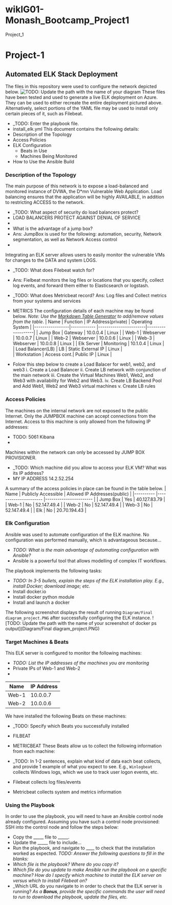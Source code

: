 # wiklG01-Monash_Bootcamp_Project1
Project_1
# Project-1
## Automated ELK Stack Deployment
The files in this repository were used to configure the network depicted below.
![TODO: Update the path with the name of your diagram](Images/diagram_filename.png)
These files have been tested and used to generate a live ELK deployment on Azure. They can be used to either recreate the entire deployment pictured above. Alternatively, select portions of the YAML file may be used to install only certain pieces of it, such as Filebeat.
  - _TODO: Enter the playbook file.
  - install_elk.yml
This document contains the following details:
- Description of the Topology
- Access Policies
- ELK Configuration
  - Beats in Use
  - Machines Being Monitored
- How to Use the Ansible Build
### Description of the Topology
The main purpose of this network is to expose a load-balanced and monitored instance of DVWA, the D*mn Vulnerable Web Application.
Load balancing ensures that the application will be highly AVAILABLE, in addition to restricting ACCESS to the network.
- _TODO: What aspect of security do load balancers protect?
- LOAD BALANCERS PROTECT AGAINST DENIAL OF SERVICE
-
-   What is the advantage of a jump box?
- Ans: JumpBox is used for the following: automation, security, Network segmentation, as well as Network Access control 
- 
Integrating an ELK server allows users to easily monitor the vulnerable VMs for changes to the DATA and system LOGS.
- _TODO: What does Filebeat watch for?
- Ans: Fielbeat monitors the log files or locations that you specify, collect log events, and forward them either to Elasticsearch or logstash.
- _TODO: What does Metricbeat record?
Ans: Log files and Collect metrics from your systems and services

- METRICS
The configuration details of each machine may be found below.
_Note: Use the [Markdown Table Generator](http://www.tablesgenerator.com/markdown_tables) to add/remove values from the table_.
|  Name       	  |  Function  	|  IP Address(private) 	|  Operating System |
|-----------------|------------	|-----------------------|-------------------|
| Jump Box   	      | Gateway    	| 10.0.0.4    	      | Linux           |
| Web-1      	      | Webserver  	| 10.0.0.7   		      | Linux           |
| Web-2      	      | Webserver  	| 10.0.0.6   	    	  | Linux           |
| Web-3      	      | Webserver  	| 10.0.0.8   		      | Linux           |
| Elk Server 	      | Monitoring 	| 10.1.0.4    	      | Linux           |
| Load Balancer(LB) | LB          | Static External IP  | Linux           |  
| Workstation       | Access cont.| Public IP           | Linux           |

- Folow this step below to create a Load Balacer for web1, web2, and web3
   i. Create a Load Balancer
   ii. Create LB network with conjunction of the main network
   iii. Create the Virtual Machines Web1, Web2, and Web3 with availability for Web2 and Web3.
   iv. Create LB Backend Pool and Add Web1, Web2 and Web3 virtual machines
   v. Create LB rules 
   
### Access Policies
The machines on the internal network are not exposed to the public Internet.
Only the JUMPBOX machine can accept connections from the Internet. Access to this machine is only allowed from the following IP addresses:
- TODO: 5061 Kibana
-
Machines within the network can only be accessed by JUMP BOX PROVISIONER.
- _TODO: Which machine did you allow to access your ELK VM? What was its IP address?
- MY IP ADDRESS 14.2.52.254

A summary of the access policies in place can be found in the table below.
|  Name    	|  Publicly Accessible 	|  Allowed IP Addresses(public) 	|
|----------	|----------------------	|-----------------------	|
| Jump Box 	| Yes          	        | 40.127.83.79       	    |
| Web-1    	| No                   	| 52.147.49.4             |
| Web-2    	| No                   	| 52.147.49.4             |
| Web-3    	| No                   	| 52.147.49.4             |
| Elk      	| No                   	| 20.70.194.43            |
### Elk Configuration
Ansible was used to automate configuration of the ELK machine. No configuration was performed manually, which is advantageous because...
- _TODO: What is the main advantage of automating configuration with Ansible?_
- Ansible is a powerful tool that allows modelling of complex IT workflows.

The playbook implements the following tasks:
- _TODO: In 3-5 bullets, explain the steps of the ELK installation play. E.g., install Docker; download image; etc._
- Install docker.io
- Install docker python module
- Install and launch a docker

The following screenshot displays the result of running `Diagram/Final diagram_project.PNG` after successfully configuring the ELK instance.
![TODO: Update the path with the name of your screenshot of docker ps output](Diagram/Final diagram_project.PNG)

### Target Machines & Beats
This ELK server is configured to monitor the following machines:
- _TODO: List the IP addresses of the machines you are monitoring_
- Private IPs of Web-1 and Web-2
-
| Name   	| IP Address 	|
|--------	|------------	|
| Web-1  	| 10.0.0.7  	|
| Web-2  	| 10.0.0.6 	|
We have installed the following Beats on these machines:
- _TODO: Specify which Beats you successfully installed
- FILBEAT
- METRICBEAT
These Beats allow us to collect the following information from each machine:

- _TODO: In 1-2 sentences, explain what kind of data each beat collects, and provide 1 example of what you expect to see. E.g., `Winlogbeat` collects Windows logs, which we use to track user logon events, etc.
- Filebeat collects log files/events
- Metricbeat collects system and metrics information

### Using the Playbook
In order to use the playbook, you will need to have an Ansible control node already configured. Assuming you have such a control node provisioned:
SSH into the control node and follow the steps below:
- Copy the _____ file to _____.
- Update the _____ file to include...
- Run the playbook, and navigate to ____ to check that the installation worked as expected.
_TODO: Answer the following questions to fill in the blanks:_
- _Which file is the playbook? Where do you copy it?_
- _Which file do you update to make Ansible run the playbook on a specific machine? How do I specify which machine to install the ELK server on versus which to install Filebeat on?_
- _Which URL do you navigate to in order to check that the ELK server is running?
_As a **Bonus**, provide the specific commands the user will need to run to download the playbook, update the files, etc._


